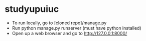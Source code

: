# studyupuiuc

- To run locally, go to [cloned repo]/manage.py
- Run python manage.py runserver (must have python installed)
- Open up a web browser and go to http://127.0.0.1:8000/
